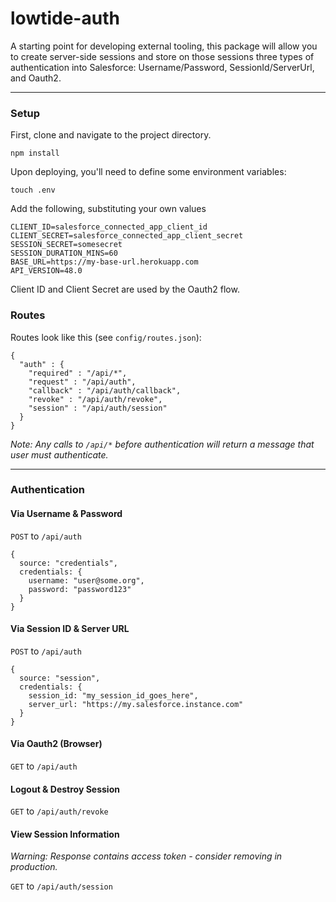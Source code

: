 # lowtide-auth

A starting point for developing external tooling, this package will allow you to create server-side sessions and store on those sessions three types of authentication into Salesforce: Username/Password, SessionId/ServerUrl, and Oauth2.

---

### Setup

First, clone and navigate to the project directory.

```
npm install
```

Upon deploying, you'll need to define some environment variables:

```
touch .env
```

Add the following, substituting your own values

```
CLIENT_ID=salesforce_connected_app_client_id
CLIENT_SECRET=salesforce_connected_app_client_secret
SESSION_SECRET=somesecret
SESSION_DURATION_MINS=60
BASE_URL=https://my-base-url.herokuapp.com
API_VERSION=48.0
```

Client ID and Client Secret are used by the Oauth2 flow.

### Routes

Routes look like this (see `config/routes.json`):

```
{
  "auth" : {
    "required" : "/api/*",
    "request" : "/api/auth",
    "callback" : "/api/auth/callback",
    "revoke" : "/api/auth/revoke",
    "session" : "/api/auth/session"
  }
}
```

_Note: Any calls to `/api/*` before authentication will return a message that user must authenticate._

---

### Authentication

#### Via Username & Password

`POST` to `/api/auth`

```
{
  source: "credentials",
  credentials: {
    username: "user@some.org",
    password: "password123"
  }
}
```

#### Via Session ID & Server URL

`POST` to `/api/auth`

```
{
  source: "session",
  credentials: {
    session_id: "my_session_id_goes_here",
    server_url: "https://my.salesforce.instance.com"
  }
}
```

#### Via Oauth2 (Browser)

`GET` to `/api/auth`

#### Logout & Destroy Session

`GET` to `/api/auth/revoke`

#### View Session Information

_Warning: Response contains access token - consider removing in production._

`GET` to `/api/auth/session`
